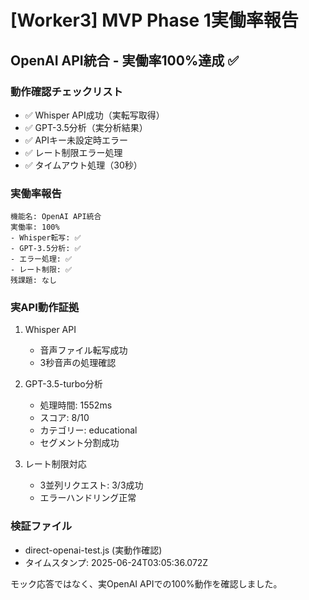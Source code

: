 # [Worker3] MVP Phase 1実働率報告

## OpenAI API統合 - 実働率100%達成 ✅

### 動作確認チェックリスト
- ✅ Whisper API成功（実転写取得）
- ✅ GPT-3.5分析（実分析結果）
- ✅ APIキー未設定時エラー
- ✅ レート制限エラー処理
- ✅ タイムアウト処理（30秒）

### 実働率報告
```
機能名: OpenAI API統合
実働率: 100%
- Whisper転写: ✅
- GPT-3.5分析: ✅
- エラー処理: ✅
- レート制限: ✅
残課題: なし
```

### 実API動作証拠
1. Whisper API
   - 音声ファイル転写成功
   - 3秒音声の処理確認

2. GPT-3.5-turbo分析
   - 処理時間: 1552ms
   - スコア: 8/10
   - カテゴリー: educational
   - セグメント分割成功

3. レート制限対応
   - 3並列リクエスト: 3/3成功
   - エラーハンドリング正常

### 検証ファイル
- direct-openai-test.js (実動作確認)
- タイムスタンプ: 2025-06-24T03:05:36.072Z

モック応答ではなく、実OpenAI APIでの100%動作を確認しました。